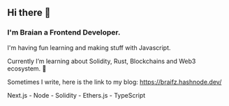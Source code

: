 ## Hi there 👋

### I'm Braian a Frontend Developer.

I'm having fun learning and making stuff with Javascript.

Currently I’m learning about Solidity, Rust, Blockchains and Web3 ecosystem. 🦾

Sometimes I write, here is the link to my blog: https://braifz.hashnode.dev/  

Next.js - Node - Solidity - Ethers.js - TypeScript

<!--
**Braifz/braifz** is a ✨ _special_ ✨ repository because its `README.md` (this file) appears on your GitHub profile.

Here are some ideas to get you started:

- 🔭 I’m currently working on ...
- 🌱 I’m currently learning ...
- 👯 I’m looking to collaborate on ...
- 🤔 I’m looking for help with ...
- 💬 Ask me about ...
- 📫 How to reach me: ...
- 😄 Pronouns: ...
- ⚡ Fun fact: ...
-->
